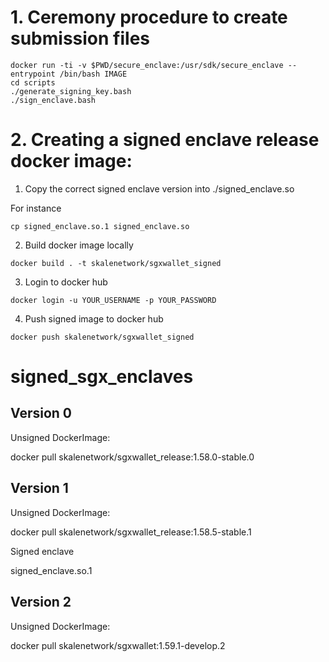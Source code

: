# 1. Ceremony procedure to create submission files 
```
docker run -ti -v $PWD/secure_enclave:/usr/sdk/secure_enclave --entrypoint /bin/bash IMAGE
cd scripts
./generate_signing_key.bash
./sign_enclave.bash
```

# 2. Creating a signed enclave release docker image:

1. Copy the correct signed enclave version into ./signed_enclave.so

  For instance
  
  ```
  cp signed_enclave.so.1 signed_enclave.so
  ```
  
2. Build docker image locally 

```
docker build . -t skalenetwork/sgxwallet_signed
```

3. Login to docker hub

```
docker login -u YOUR_USERNAME -p YOUR_PASSWORD
```

4. Push signed image to docker hub

```
docker push skalenetwork/sgxwallet_signed
```


# signed_sgx_enclaves

## Version 0

Unsigned DockerImage: 

docker pull skalenetwork/sgxwallet_release:1.58.0-stable.0

## Version 1

Unsigned DockerImage: 

docker pull skalenetwork/sgxwallet_release:1.58.5-stable.1

Signed enclave

signed_enclave.so.1

## Version 2

Unsigned DockerImage: 

docker pull skalenetwork/sgxwallet:1.59.1-develop.2





